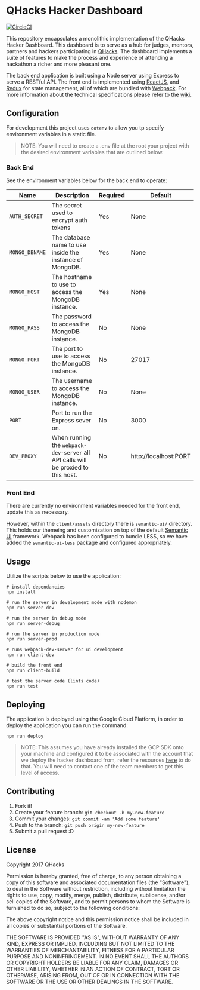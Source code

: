 # QHacks Hacker Dashboard

[![CircleCI](https://circleci.com/gh/qhacks/hacker-dashboard.svg?style=svg)](https://circleci.com/gh/qhacks/hacker-dashboard)

This repository encapsulates a monolithic implementation of the QHacks Hacker Dashboard. This dashboard is to serve as a hub for judges, mentors, partners and hackers participating in [QHacks](http://qhacks.io/). The dashboard implements a suite of features to make the process and experience of attending a hackathon a richer and more pleasant one.

The back end application is built using a Node server using Express to serve a RESTful API. The front end is implemented using [ReactJS](https://reactjs.org/), and [Redux](http://redux.js.org/docs/introduction/) for state management, all of which are bundled with [Webpack](https://webpack.github.io/). For more information about the technical specifications please refer to the [wiki](https://github.com/qhacks/hacker-dashboard/wiki).

## Configuration

For development this project uses `dotenv` to allow you tp specify environment variables in a static file.

> NOTE: You will need to create a .env file at the root your project with the desired environment variables that are outlined below.

### Back End

See the environment variables below for the back end to operate:

Name | Description | Required | Default
--- | --- | --- | ---
`AUTH_SECRET` | The secret used to encrypt auth tokens | Yes | None
`MONGO_DBNAME` | The database name to use inside the instance of MongoDB. | Yes | None
`MONGO_HOST` | The hostname to use to access the MongoDB instance. | Yes | None
`MONGO_PASS` | The password to access the MongoDB instance. | No | None
`MONGO_PORT` | The port to use to access the MongoDB instance. | No | 27017
`MONGO_USER` | The username to access the MongoDB instance. | No | None
`PORT` | Port to run the Express sever on. | No | 3000
`DEV_PROXY` | When running the `webpack-dev-server` all API calls will be proxied to this host. | No | http://localhost:PORT

### Front End

There are currently no environment variables needed for the front end, update this as necessary.

However, within the `client/assets` directory there is `semantic-ui/` directory. This holds our themeing and customization on top of the default [Semantic UI]() framework. Webpack has been configured to bundle LESS, so we have added the `semantic-ui-less` package and configured appropriately.

## Usage

Utilize the scripts below to use the application:

```
# install dependancies
npm install

# run the server in development mode with nodemon
npm run server-dev

# run the server in debug mode
npm run server-debug

# run the server in production mode
npm run server-prod

# runs webpack-dev-server for ui development
npm run client-dev

# build the front end
npm run client-build

# test the server code (lints code)
npm run test
```

## Deploying

The application is deployed using the Google Cloud Platform, in order to deploy the application you can run the command:

```npm run deploy```

> NOTE: This assumes you have already installed the GCP SDK onto your machine and configured it to be associated with the account that we deploy the hacker dashboard from, refer the resources [here](https://cloud.google.com/sdk/docs/) to do that. You will need to contact one of the team members to get this level of access.

## Contributing

1. Fork it!
2. Create your feature branch: `git checkout -b my-new-feature`
3. Commit your changes: `git commit -am 'Add some feature'`
4. Push to the branch: `git push origin my-new-feature`
5. Submit a pull request :D

## License

Copyright 2017 QHacks

Permission is hereby granted, free of charge, to any person obtaining a copy of this software and associated documentation files (the "Software"), to deal in the Software without restriction, including without limitation the rights to use, copy, modify, merge, publish, distribute, sublicense, and/or sell copies of the Software, and to permit persons to whom the Software is furnished to do so, subject to the following conditions:

The above copyright notice and this permission notice shall be included in all copies or substantial portions of the Software.

THE SOFTWARE IS PROVIDED "AS IS", WITHOUT WARRANTY OF ANY KIND, EXPRESS OR IMPLIED, INCLUDING BUT NOT LIMITED TO THE WARRANTIES OF MERCHANTABILITY, FITNESS FOR A PARTICULAR PURPOSE AND NONINFRINGEMENT. IN NO EVENT SHALL THE AUTHORS OR COPYRIGHT HOLDERS BE LIABLE FOR ANY CLAIM, DAMAGES OR OTHER LIABILITY, WHETHER IN AN ACTION OF CONTRACT, TORT OR OTHERWISE, ARISING FROM, OUT OF OR IN CONNECTION WITH THE SOFTWARE OR THE USE OR OTHER DEALINGS IN THE SOFTWARE.
